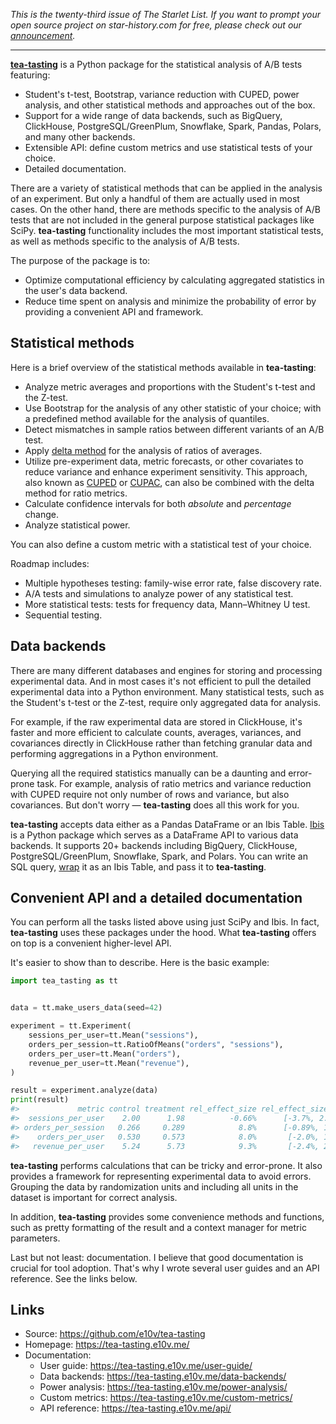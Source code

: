 *This is the twenty-third issue of The Starlet List. If you want to prompt your open source project on star-history.com for free, please check out our [announcement](/blog/list-your-open-source-project).*

---

[**tea-tasting**](https://github.com/e10v/tea-tasting) is a Python package for the statistical analysis of A/B tests featuring:

- Student's t-test, Bootstrap, variance reduction with CUPED, power analysis, and other statistical methods and approaches out of the box.
- Support for a wide range of data backends, such as BigQuery, ClickHouse, PostgreSQL/GreenPlum, Snowflake, Spark, Pandas, Polars, and many other backends.
- Extensible API: define custom metrics and use statistical tests of your choice.
- Detailed documentation.

There are a variety of statistical methods that can be applied in the analysis of an experiment. But only a handful of them are actually used in most cases. On the other hand, there are methods specific to the analysis of A/B tests that are not included in the general purpose statistical packages like SciPy. **tea-tasting** functionality includes the most important statistical tests, as well as methods specific to the analysis of A/B tests.

The purpose of the package is to:

- Optimize computational efficiency by calculating aggregated statistics in the user's data backend.
- Reduce time spent on analysis and minimize the probability of error by providing a convenient API and framework.

## Statistical methods

Here is a brief overview of the statistical methods available in **tea-tasting**:

- Analyze metric averages and proportions with the Student's t-test and the Z-test.
- Use Bootstrap for the analysis of any other statistic of your choice; with a predefined method available for the analysis of quantiles.
- Detect mismatches in sample ratios between different variants of an A/B test.
- Apply [delta method](https://alexdeng.github.io/public/files/kdd2018-dm.pdf) for the analysis of ratios of averages.
- Utilize pre-experiment data, metric forecasts, or other covariates to reduce variance and enhance experiment sensitivity. This approach, also known as [CUPED](https://exp-platform.com/Documents/2013-02-CUPED-ImprovingSensitivityOfControlledExperiments.pdf) or [CUPAC](https://doordash.engineering/2020/06/08/improving-experimental-power-through-control-using-predictions-as-covariate-cupac/), can also be combined with the delta method for ratio metrics.
- Calculate confidence intervals for both *absolute* and *percentage* change.
- Analyze statistical power.

You can also define a custom metric with a statistical test of your choice.

Roadmap includes:

- Multiple hypotheses testing: family-wise error rate, false discovery rate.
- A/A tests and simulations to analyze power of any statistical test.
- More statistical tests: tests for frequency data, Mann–Whitney U test.
- Sequential testing.

## Data backends

There are many different databases and engines for storing and processing experimental data. And in most cases it's not efficient to pull the detailed experimental data into a Python environment. Many statistical tests, such as the Student's t-test or the Z-test, require only aggregated data for analysis.

For example, if the raw experimental data are stored in ClickHouse, it's faster and more efficient to calculate counts, averages, variances, and covariances directly in ClickHouse rather than fetching granular data and performing aggregations in a Python environment.

Querying all the required statistics manually can be a daunting and error-prone task. For example, analysis of ratio metrics and variance reduction with CUPED require not only number of rows and variance, but also covariances. But don't worry — **tea-tasting** does all this work for you.

**tea-tasting** accepts data either as a Pandas DataFrame or an Ibis Table. [Ibis](https://ibis-project.org/) is a Python package which serves as a DataFrame API to various data backends. It supports 20+ backends including BigQuery, ClickHouse, PostgreSQL/GreenPlum, Snowflake, Spark, and Polars. You can write an SQL query, [wrap](https://ibis-project.org/how-to/extending/sql#backend.sql) it as an Ibis Table, and pass it to **tea-tasting**.

## Convenient API and a detailed documentation

You can perform all the tasks listed above using just SciPy and Ibis. In fact, **tea-tasting** uses these packages under the hood. What **tea-tasting** offers on top is a convenient higher-level API.

It's easier to show than to describe. Here is the basic example:

```python
import tea_tasting as tt


data = tt.make_users_data(seed=42)

experiment = tt.Experiment(
    sessions_per_user=tt.Mean("sessions"),
    orders_per_session=tt.RatioOfMeans("orders", "sessions"),
    orders_per_user=tt.Mean("orders"),
    revenue_per_user=tt.Mean("revenue"),
)

result = experiment.analyze(data)
print(result)
#>             metric control treatment rel_effect_size rel_effect_size_ci pvalue
#>  sessions_per_user    2.00      1.98          -0.66%      [-3.7%, 2.5%]  0.674
#> orders_per_session   0.266     0.289            8.8%      [-0.89%, 19%] 0.0762
#>    orders_per_user   0.530     0.573            8.0%       [-2.0%, 19%]  0.118
#>   revenue_per_user    5.24      5.73            9.3%       [-2.4%, 22%]  0.123
```

**tea-tasting** performs calculations that can be tricky and error-prone. It also provides a framework for representing experimental data to avoid errors. Grouping the data by randomization units and including all units in the dataset is important for correct analysis.

In addition, **tea-tasting** provides some convenience methods and functions, such as pretty formatting of the result and a context manager for metric parameters.

Last but not least: documentation. I believe that good documentation is crucial for tool adoption. That's why I wrote several user guides and an API reference. See the links below.

## Links

- Source: https://github.com/e10v/tea-tasting
- Homepage: https://tea-tasting.e10v.me/
- Documentation:
	- User guide: https://tea-tasting.e10v.me/user-guide/
	- Data backends: https://tea-tasting.e10v.me/data-backends/
	- Power analysis: https://tea-tasting.e10v.me/power-analysis/
	- Custom metrics: https://tea-tasting.e10v.me/custom-metrics/
	- API reference: https://tea-tasting.e10v.me/api/
